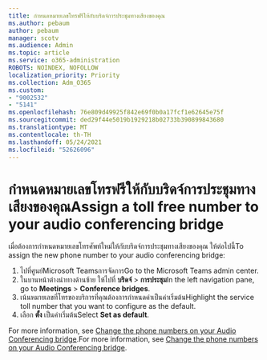 ```yaml
---
title: กําหนดหมายเลขโทรฟรีให้กับบริดจ์การประชุมทางเสียงของคุณ
ms.author: pebaum
author: pebaum
manager: scotv
ms.audience: Admin
ms.topic: article
ms.service: o365-administration
ROBOTS: NOINDEX, NOFOLLOW
localization_priority: Priority
ms.collection: Adm_O365
ms.custom:
- "9002532"
- "5141"
ms.openlocfilehash: 76e809d49925f842e69f0b0a17fcf1e62645e75f
ms.sourcegitcommit: ded29f44e5019b1929218b02733b390899843680
ms.translationtype: MT
ms.contentlocale: th-TH
ms.lasthandoff: 05/24/2021
ms.locfileid: "52626096"
---
```

# <a name="assign-a-toll-free-number-to-your-audio-conferencing-bridge"></a><span data-ttu-id="0223d-102">กําหนดหมายเลขโทรฟรีให้กับบริดจ์การประชุมทางเสียงของคุณ</span><span class="sxs-lookup"><span data-stu-id="0223d-102">Assign a toll free number to your audio conferencing bridge</span></span>

<span data-ttu-id="0223d-103">เมื่อต้องการกําหนดหมายเลขโทรศัพท์ใหม่ให้กับบริดจ์การประชุมทางเสียงของคุณ ให้ต่อไปนี้</span><span class="sxs-lookup"><span data-stu-id="0223d-103">To assign the new phone number to your audio conferencing bridge:</span></span>

1. <span data-ttu-id="0223d-104">ไปที่ศูนย์Microsoft Teamsการจัดการ</span><span class="sxs-lookup"><span data-stu-id="0223d-104">Go to the Microsoft Teams admin center.</span></span>
1. <span data-ttu-id="0223d-105">ในบานหน้าต่างนําทางด้านซ้าย ให้ไปที่ **บริดจ์**  >  **การประชุม**</span><span class="sxs-lookup"><span data-stu-id="0223d-105">In the left navigation pane, go to **Meetings** > **Conference bridges**.</span></span>
1. <span data-ttu-id="0223d-106">เน้นหมายเลขที่โทรของบริการที่คุณต้องการกําหนดค่าเป็นค่าเริ่มต้น</span><span class="sxs-lookup"><span data-stu-id="0223d-106">Highlight the service toll number that you want to configure as the default.</span></span>
1. <span data-ttu-id="0223d-107">เลือก **ตั้ง** เป็นค่าเริ่มต้น</span><span class="sxs-lookup"><span data-stu-id="0223d-107">Select **Set as default**.</span></span>

<span data-ttu-id="0223d-108">For more information, see [Change the phone numbers on your Audio Conferencing bridge](/MicrosoftTeams/change-the-phone-numbers-on-your-audio-conferencing-bridge).</span><span class="sxs-lookup"><span data-stu-id="0223d-108">For more information, see [Change the phone numbers on your Audio Conferencing bridge](/MicrosoftTeams/change-the-phone-numbers-on-your-audio-conferencing-bridge).</span></span>
